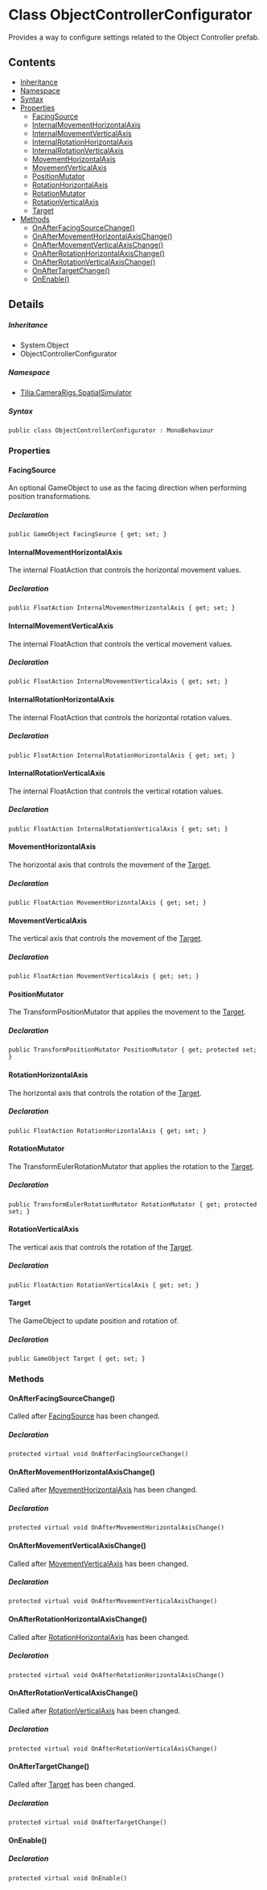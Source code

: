 # Class ObjectControllerConfigurator

Provides a way to configure settings related to the Object Controller prefab.

## Contents

* [Inheritance]
* [Namespace]
* [Syntax]
* [Properties]
  * [FacingSource]
  * [InternalMovementHorizontalAxis]
  * [InternalMovementVerticalAxis]
  * [InternalRotationHorizontalAxis]
  * [InternalRotationVerticalAxis]
  * [MovementHorizontalAxis]
  * [MovementVerticalAxis]
  * [PositionMutator]
  * [RotationHorizontalAxis]
  * [RotationMutator]
  * [RotationVerticalAxis]
  * [Target]
* [Methods]
  * [OnAfterFacingSourceChange()]
  * [OnAfterMovementHorizontalAxisChange()]
  * [OnAfterMovementVerticalAxisChange()]
  * [OnAfterRotationHorizontalAxisChange()]
  * [OnAfterRotationVerticalAxisChange()]
  * [OnAfterTargetChange()]
  * [OnEnable()]

## Details

##### Inheritance

* System.Object
* ObjectControllerConfigurator

##### Namespace

* [Tilia.CameraRigs.SpatialSimulator]

##### Syntax

```
public class ObjectControllerConfigurator : MonoBehaviour
```

### Properties

#### FacingSource

An optional GameObject to use as the facing direction when performing position transformations.

##### Declaration

```
public GameObject FacingSource { get; set; }
```

#### InternalMovementHorizontalAxis

The internal FloatAction that controls the horizontal movement values.

##### Declaration

```
public FloatAction InternalMovementHorizontalAxis { get; set; }
```

#### InternalMovementVerticalAxis

The internal FloatAction that controls the vertical movement values.

##### Declaration

```
public FloatAction InternalMovementVerticalAxis { get; set; }
```

#### InternalRotationHorizontalAxis

The internal FloatAction that controls the horizontal rotation values.

##### Declaration

```
public FloatAction InternalRotationHorizontalAxis { get; set; }
```

#### InternalRotationVerticalAxis

The internal FloatAction that controls the vertical rotation values.

##### Declaration

```
public FloatAction InternalRotationVerticalAxis { get; set; }
```

#### MovementHorizontalAxis

The horizontal axis that controls the movement of the [Target].

##### Declaration

```
public FloatAction MovementHorizontalAxis { get; set; }
```

#### MovementVerticalAxis

The vertical axis that controls the movement of the [Target].

##### Declaration

```
public FloatAction MovementVerticalAxis { get; set; }
```

#### PositionMutator

The TransformPositionMutator that applies the movement to the [Target].

##### Declaration

```
public TransformPositionMutator PositionMutator { get; protected set; }
```

#### RotationHorizontalAxis

The horizontal axis that controls the rotation of the [Target].

##### Declaration

```
public FloatAction RotationHorizontalAxis { get; set; }
```

#### RotationMutator

The TransformEulerRotationMutator that applies the rotation to the [Target].

##### Declaration

```
public TransformEulerRotationMutator RotationMutator { get; protected set; }
```

#### RotationVerticalAxis

The vertical axis that controls the rotation of the [Target].

##### Declaration

```
public FloatAction RotationVerticalAxis { get; set; }
```

#### Target

The GameObject to update position and rotation of.

##### Declaration

```
public GameObject Target { get; set; }
```

### Methods

#### OnAfterFacingSourceChange()

Called after [FacingSource] has been changed.

##### Declaration

```
protected virtual void OnAfterFacingSourceChange()
```

#### OnAfterMovementHorizontalAxisChange()

Called after [MovementHorizontalAxis] has been changed.

##### Declaration

```
protected virtual void OnAfterMovementHorizontalAxisChange()
```

#### OnAfterMovementVerticalAxisChange()

Called after [MovementVerticalAxis] has been changed.

##### Declaration

```
protected virtual void OnAfterMovementVerticalAxisChange()
```

#### OnAfterRotationHorizontalAxisChange()

Called after [RotationHorizontalAxis] has been changed.

##### Declaration

```
protected virtual void OnAfterRotationHorizontalAxisChange()
```

#### OnAfterRotationVerticalAxisChange()

Called after [RotationVerticalAxis] has been changed.

##### Declaration

```
protected virtual void OnAfterRotationVerticalAxisChange()
```

#### OnAfterTargetChange()

Called after [Target] has been changed.

##### Declaration

```
protected virtual void OnAfterTargetChange()
```

#### OnEnable()

##### Declaration

```
protected virtual void OnEnable()
```

[Tilia.CameraRigs.SpatialSimulator]: README.md
[Target]: ObjectControllerConfigurator.md#Target
[Target]: ObjectControllerConfigurator.md#Target
[Target]: ObjectControllerConfigurator.md#Target
[Target]: ObjectControllerConfigurator.md#Target
[Target]: ObjectControllerConfigurator.md#Target
[Target]: ObjectControllerConfigurator.md#Target
[FacingSource]: ObjectControllerConfigurator.md#FacingSource
[MovementHorizontalAxis]: ObjectControllerConfigurator.md#MovementHorizontalAxis
[MovementVerticalAxis]: ObjectControllerConfigurator.md#MovementVerticalAxis
[RotationHorizontalAxis]: ObjectControllerConfigurator.md#RotationHorizontalAxis
[RotationVerticalAxis]: ObjectControllerConfigurator.md#RotationVerticalAxis
[Target]: ObjectControllerConfigurator.md#Target
[Inheritance]: #Inheritance
[Namespace]: #Namespace
[Syntax]: #Syntax
[Properties]: #Properties
[FacingSource]: #FacingSource
[InternalMovementHorizontalAxis]: #InternalMovementHorizontalAxis
[InternalMovementVerticalAxis]: #InternalMovementVerticalAxis
[InternalRotationHorizontalAxis]: #InternalRotationHorizontalAxis
[InternalRotationVerticalAxis]: #InternalRotationVerticalAxis
[MovementHorizontalAxis]: #MovementHorizontalAxis
[MovementVerticalAxis]: #MovementVerticalAxis
[PositionMutator]: #PositionMutator
[RotationHorizontalAxis]: #RotationHorizontalAxis
[RotationMutator]: #RotationMutator
[RotationVerticalAxis]: #RotationVerticalAxis
[Target]: #Target
[Methods]: #Methods
[OnAfterFacingSourceChange()]: #OnAfterFacingSourceChange
[OnAfterMovementHorizontalAxisChange()]: #OnAfterMovementHorizontalAxisChange
[OnAfterMovementVerticalAxisChange()]: #OnAfterMovementVerticalAxisChange
[OnAfterRotationHorizontalAxisChange()]: #OnAfterRotationHorizontalAxisChange
[OnAfterRotationVerticalAxisChange()]: #OnAfterRotationVerticalAxisChange
[OnAfterTargetChange()]: #OnAfterTargetChange
[OnEnable()]: #OnEnable
